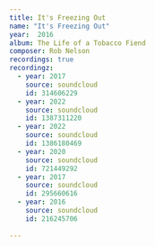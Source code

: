 ```yaml
---
title: It's Freezing Out
name: "It's Freezing Out"
year:  2016
album: The Life of a Tobacco Fiend
composer: Rob Nelson
recordings: true
recordingz:
  - year: 2017
    source: soundcloud
    id: 314606229
  - year: 2022
    source: soundcloud
    id: 1387311220
  - year: 2022
    source: soundcloud
    id: 1386180469
  - year: 2020
    source: soundcloud
    id: 721449292
  - year: 2017
    source: soundcloud
    id: 295660616
  - year: 2016
    source: soundcloud
    id: 216245706
 
---
```

